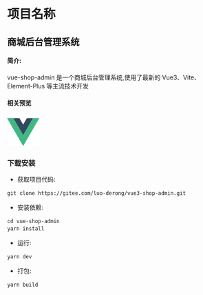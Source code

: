 # 项目名称
商城后台管理系统
-------------  
#### 简介:
vue-shop-admin 是一个商城后台管理系统,使用了最新的 Vue3、Vite、Element-Plus 等主流技术开发  

#### 相关预览
![image](src\assets\vue.svg)

### 下载安装
- 获取项目代码:  
``` xml
git clone https://gitee.com/luo-derong/vue3-shop-admin.git
```
- 安装依赖:  
``` xml
cd vue-shop-admin
yarn install
```
- 运行:  
``` xml
yarn dev
```
- 打包:  
``` xml
yarn build
```
